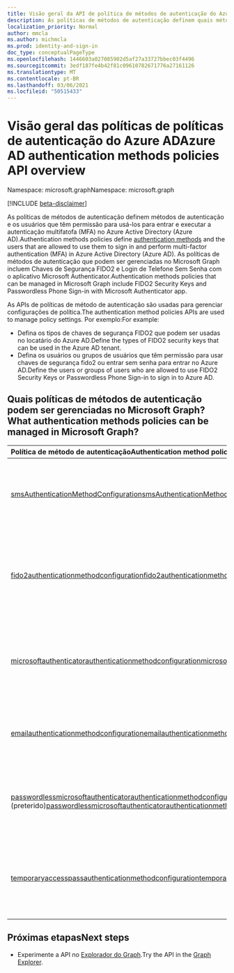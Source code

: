 ```yaml
---
title: Visão geral da API de política de métodos de autenticação do Azure AD
description: As políticas de métodos de autenticação definem quais métodos de autenticação podem ser usados pelos usuários no Azure AD.
localization_priority: Normal
author: mmcla
ms.author: michmcla
ms.prod: identity-and-sign-in
doc_type: conceptualPageType
ms.openlocfilehash: 1446603a027085902d5af27a33727bbec03f4496
ms.sourcegitcommit: 3edf187fe4b42f81c09610782671776a27161126
ms.translationtype: MT
ms.contentlocale: pt-BR
ms.lasthandoff: 03/06/2021
ms.locfileid: "50515433"
---
```

# <a name="azure-ad-authentication-methods-policies-api-overview"></a><span data-ttu-id="19c21-103">Visão geral das políticas de políticas de autenticação do Azure AD</span><span class="sxs-lookup"><span data-stu-id="19c21-103">Azure AD authentication methods policies API overview</span></span>

<span data-ttu-id="19c21-104">Namespace: microsoft.graph</span><span class="sxs-lookup"><span data-stu-id="19c21-104">Namespace: microsoft.graph</span></span>

[!INCLUDE [beta-disclaimer](../../includes/beta-disclaimer.md)]

<span data-ttu-id="19c21-105">As políticas de [](/azure/active-directory/authentication/concept-authentication-methods) métodos de autenticação definem métodos de autenticação e os usuários que têm permissão para usá-los para entrar e executar a autenticação multifatofa (MFA) no Azure Active Directory (Azure AD).</span><span class="sxs-lookup"><span data-stu-id="19c21-105">Authentication methods policies define [authentication methods](/azure/active-directory/authentication/concept-authentication-methods) and the users that are allowed to use them to sign in and perform multi-factor authentication (MFA) in Azure Active Directory (Azure AD).</span></span> <span data-ttu-id="19c21-106">As políticas de métodos de autenticação que podem ser gerenciadas no Microsoft Graph incluem Chaves de Segurança FIDO2 e Login de Telefone Sem Senha com o aplicativo Microsoft Authenticator.</span><span class="sxs-lookup"><span data-stu-id="19c21-106">Authentication methods policies that can be managed in Microsoft Graph include FIDO2 Security Keys and Passwordless Phone Sign-in with Microsoft Authenticator app.</span></span>

<span data-ttu-id="19c21-107">As APIs de políticas de método de autenticação são usadas para gerenciar configurações de política.</span><span class="sxs-lookup"><span data-stu-id="19c21-107">The authentication method policies APIs are used to manage policy settings.</span></span> <span data-ttu-id="19c21-108">Por exemplo:</span><span class="sxs-lookup"><span data-stu-id="19c21-108">For example:</span></span>

* <span data-ttu-id="19c21-109">Defina os tipos de chaves de segurança FIDO2 que podem ser usadas no locatário do Azure AD.</span><span class="sxs-lookup"><span data-stu-id="19c21-109">Define the types of FIDO2 security keys that can be used in the Azure AD tenant.</span></span>
* <span data-ttu-id="19c21-110">Defina os usuários ou grupos de usuários que têm permissão para usar chaves de segurança fido2 ou entrar sem senha para entrar no Azure AD.</span><span class="sxs-lookup"><span data-stu-id="19c21-110">Define the users or groups of users who are allowed to use FIDO2 Security Keys or Passwordless Phone Sign-in to sign in to Azure AD.</span></span>

## <a name="what-authentication-methods-policies-can-be-managed-in-microsoft-graph"></a><span data-ttu-id="19c21-111">Quais políticas de métodos de autenticação podem ser gerenciadas no Microsoft Graph?</span><span class="sxs-lookup"><span data-stu-id="19c21-111">What authentication methods policies can be managed in Microsoft Graph?</span></span>

|<span data-ttu-id="19c21-112">Política de método de autenticação</span><span class="sxs-lookup"><span data-stu-id="19c21-112">Authentication method policy</span></span>       | <span data-ttu-id="19c21-113">Descrição</span><span class="sxs-lookup"><span data-stu-id="19c21-113">Description</span></span> |
|:---------------------------|:------------|
|[<span data-ttu-id="19c21-114">smsAuthenticationMethodConfiguration</span><span class="sxs-lookup"><span data-stu-id="19c21-114">smsAuthenticationMethodConfiguration</span></span>](smsAuthenticationMethodConfiguration.md)| <span data-ttu-id="19c21-115">Definir usuários que podem usar Mensagem de Texto no locatário do Azure AD.</span><span class="sxs-lookup"><span data-stu-id="19c21-115">Define users who can use Text Message on the Azure AD tenant.</span></span>|
|[<span data-ttu-id="19c21-116">fido2authenticationmethodconfiguration</span><span class="sxs-lookup"><span data-stu-id="19c21-116">fido2authenticationmethodconfiguration</span></span>](fido2authenticationmethodconfiguration.md)| <span data-ttu-id="19c21-117">Defina restrições de chave de segurança FIDO2 e usuários que podem usá-las para entrar no Azure AD.</span><span class="sxs-lookup"><span data-stu-id="19c21-117">Define FIDO2 security key restrictions and users who can use them to sign in to Azure AD.</span></span>|
|[<span data-ttu-id="19c21-118">microsoftauthenticatorauthenticationmethodconfiguration</span><span class="sxs-lookup"><span data-stu-id="19c21-118">microsoftauthenticatorauthenticationmethodconfiguration</span></span>](microsoftauthenticatorauthenticationmethodconfiguration.md)|<span data-ttu-id="19c21-119">Definir usuários que podem usar o Microsoft Authenticator no locatário do Azure AD.</span><span class="sxs-lookup"><span data-stu-id="19c21-119">Define users who can use Microsoft Authenticator on the Azure AD tenant.</span></span>|
|[<span data-ttu-id="19c21-120">emailauthenticationmethodconfiguration</span><span class="sxs-lookup"><span data-stu-id="19c21-120">emailauthenticationmethodconfiguration</span></span>](emailauthenticationmethodconfiguration.md)|<span data-ttu-id="19c21-121">Definir usuários que podem usar o OTP de email no locatário do Azure AD.</span><span class="sxs-lookup"><span data-stu-id="19c21-121">Define users who can use email OTP on the Azure AD tenant.</span></span>|
|<span data-ttu-id="19c21-122">[passwordlessmicrosoftauthenticatorauthenticationmethodconfiguration](passwordlessmicrosoftauthenticatorauthenticationmethodconfiguration.md) (preterido)</span><span class="sxs-lookup"><span data-stu-id="19c21-122">[passwordlessmicrosoftauthenticatorauthenticationmethodconfiguration](passwordlessmicrosoftauthenticatorauthenticationmethodconfiguration.md) (deprecated)</span></span>|<span data-ttu-id="19c21-123">Defina os usuários que podem usar o Acesso sem Senha para entrar no Azure AD.</span><span class="sxs-lookup"><span data-stu-id="19c21-123">Define users who can use Passwordless Phone Sign-in to sign in to Azure AD.</span></span>|
|[<span data-ttu-id="19c21-124">temporaryaccesspassauthenticationmethodconfiguration</span><span class="sxs-lookup"><span data-stu-id="19c21-124">temporaryaccesspassauthenticationmethodconfiguration</span></span>](temporaryaccesspassauthenticationmethodconfiguration.md)|<span data-ttu-id="19c21-125">Defina os usuários que podem usar o Passe de Acesso Temporário para entrar no Azure AD.</span><span class="sxs-lookup"><span data-stu-id="19c21-125">Define users who can use Temporary Access Pass to sign in to Azure AD.</span></span>|

## <a name="next-steps"></a><span data-ttu-id="19c21-126">Próximas etapas</span><span class="sxs-lookup"><span data-stu-id="19c21-126">Next steps</span></span>

* <span data-ttu-id="19c21-127">Experimente a API no [Explorador do Graph](https://developer.microsoft.com/graph/graph-explorer).</span><span class="sxs-lookup"><span data-stu-id="19c21-127">Try the API in the [Graph Explorer](https://developer.microsoft.com/graph/graph-explorer).</span></span>
